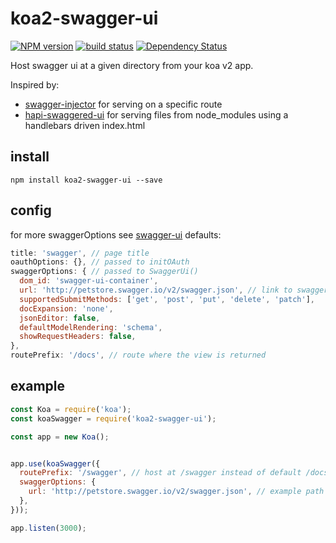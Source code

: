 # koa2-swagger-ui

[![NPM version][npm-image]][npm-url]
[![build status][travis-img]][travis-url]
[![Dependency Status][david-img]][david-url]

[npm-image]: https://img.shields.io/npm/v/koa2-swagger-ui.svg
[npm-url]: https://npmjs.org/package/koa2-swagger-ui
[travis-img]: https://travis-ci.org/scttcper/koa2-swagger-ui.svg
[travis-url]: https://travis-ci.org/scttcper/koa2-swagger-ui
[david-img]: https://img.shields.io/david/scttcper/koa2-swagger-ui.svg
[david-url]: https://david-dm.org/scttcper/koa2-swagger-ui

Host swagger ui at a given directory from your koa v2 app.

Inspired by:
- [swagger-injector](https://github.com/johnhof/swagger-injector) for serving on a specific route
- [hapi-swaggered-ui](https://github.com/z0mt3c/hapi-swaggered-ui) for serving files from node_modules using a handlebars driven index.html

## install
```
npm install koa2-swagger-ui --save
```

## config
for more swaggerOptions see [swagger-ui](https://github.com/swagger-api/swagger-ui#swaggerui)
defaults:
```javascript
title: 'swagger', // page title
oauthOptions: {}, // passed to initOAuth
swaggerOptions: { // passed to SwaggerUi()
  dom_id: 'swagger-ui-container',
  url: 'http://petstore.swagger.io/v2/swagger.json', // link to swagger.json
  supportedSubmitMethods: ['get', 'post', 'put', 'delete', 'patch'],
  docExpansion: 'none',
  jsonEditor: false,
  defaultModelRendering: 'schema',
  showRequestHeaders: false,
},
routePrefix: '/docs', // route where the view is returned
```

## example
```javascript
const Koa = require('koa');
const koaSwagger = require('koa2-swagger-ui');

const app = new Koa();


app.use(koaSwagger({
  routePrefix: '/swagger', // host at /swagger instead of default /docs
  swaggerOptions: {
    url: 'http://petstore.swagger.io/v2/swagger.json', // example path to json
  },
}));

app.listen(3000);
```
